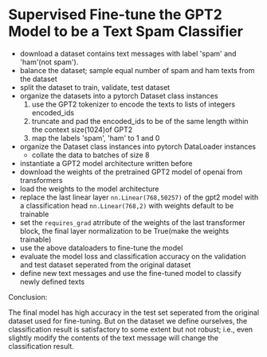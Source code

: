 # Supervised Fine-tune the GPT2 Model to be a Text Spam Classifier

- download a dataset contains text messages with label 'spam' and 'ham'(not spam').
- balance the dataset; sample equal number of spam and ham texts from the dataset
- split the dataset to train, validate, test dataset
- organize the datasets into a pytorch Dataset class instances
  1. use the GPT2 tokenizer to encode the texts to lists of integers encoded_ids
  2. truncate and pad the encoded_ids to be of the same length within the context size(1024)of GPT2
  3. map the labels 'spam', 'ham' to 1 and 0
- organize the Dataset class instances into pytorch DataLoader instances
  - collate the data to batches of size 8
- instantiate a GPT2 model architecture written before
- download the weights of the pretrained GPT2 model of openai from transformers
- load the weights to the model architecture
- replace the last linear layer `nn.Linear(768,50257)` of the gpt2 model with a classification head `nn.Linear(768,2)` with weights default to be trainable
- set the `requires_grad` atrribute of the weights of the last transformer block, the final layer normalization to be True(make the weights trainable)
- use the above dataloaders to fine-tune the model
- evaluate the model loss and classification accuracy on the validation and test dataset seperated from the original dataset
- define new text messages and use the fine-tuned model to classify newly defined texts

Conclusion:

The final model has high accuracy in the test set seperated from the original dataset used for fine-tuning. But on the dataset we define ourselves, the classification result is satisfactory to some extent but not robust; i.e., even slightly modify the contents of the text message will change the classification result.
  

